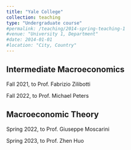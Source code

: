 ```yaml
---
title: "Yale College"
collection: teaching
type: "Undergraduate course"
#permalink: /teaching/2014-spring-teaching-1
#venue: "University 1, Department"
#date: 2014-01-01
#location: "City, Country"
---
```



Intermediate Macroeconomics
---
Fall 2021, to Prof. Fabrizio Zilibotti

Fall 2022, to Prof. Michael Peters


Macroeconomic Theory
---
Spring 2022, to Prof. Giuseppe Moscarini

Spring 2023, to Prof. Zhen Huo
